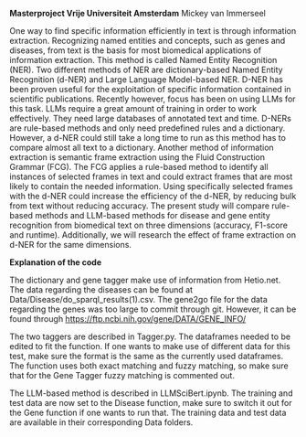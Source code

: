 **Masterproject Vrije Universiteit Amsterdam**
Mickey van Immerseel

One way to find specific information efficiently in text is through information extraction. Recognizing named entities and concepts, such as genes and diseases, from text is the basis for most biomedical applications of information extraction. This method is called Named
Entity Recognition (NER). Two different methods of NER are dictionary-based Named Entity Recognition (d-NER) and Large Language Model-based NER. D-NER has been proven useful for the exploitation of specific information contained in scientific publications. Recently however, focus has been on using LLMs for this task. LLMs require a great amount of training in order to work effectively. They need large databases of annotated text and time. D-NERs are rule-based methods and only need predefined rules and a dictionary. However, a d-NER could still take a long time to run as this method has to compare almost all text to a dictionary. Another method of information extraction is semantic frame extraction using the Fluid Construction Grammar (FCG). The FCG applies a rule-based method to identify all instances of selected frames in text and could extract frames that are most likely to contain the needed information. Using specifically selected frames with the d-NER could increase the efficiency of the d-NER, by reducing bulk from text without reducing accuracy.
The present study will compare rule-based methods and LLM-based methods for disease and gene entity recognition from biomedical text on three dimensions (accuracy, F1-score and runtime). Additionally, we will research the effect of frame extraction on d-NER for the same dimensions.

**Explanation of the code**

The dictionary and gene tagger make use of information from Hetio.net. The data regarding the diseases can be found at Data/Disease/do_sparql_results(1).csv.  The gene2go file for the data regarding the genes was too large to commit through git. However, it can be found through https://ftp.ncbi.nih.gov/gene/DATA/GENE_INFO/ 

The two taggers are described in Tagger.py. The dataframes needed to be edited to fit the function. If one wants to make use of different data for this test, make sure the format is the same as the currently used dataframes. The function uses both exact matching and fuzzy matching, so make sure that for the Gene Tagger fuzzy matching is commented out.

The LLM-based method is described in LLMSciBert.ipynb. The training and test data are now set to the Disease function, make sure to switch it out for the Gene function if one wants to run that. The training data and test data are available in their corresponding Data folders.
